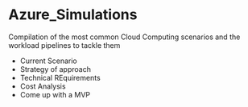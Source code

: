 # Azure_Simulations
Compilation of the most common Cloud Computing scenarios and the workload pipelines to tackle them
  - Current Scenario
  - Strategy of approach
  - Technical REquirements
  - Cost Analysis
  - Come up with a MVP
  
 
